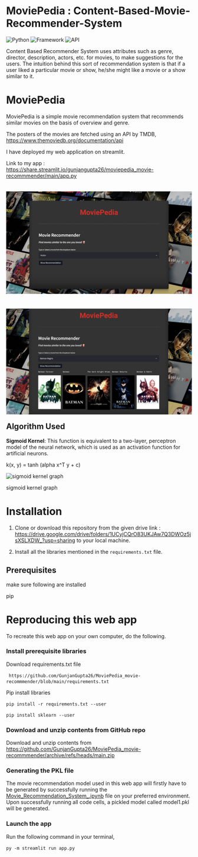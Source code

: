 # MoviePedia : Content-Based-Movie-Recommender-System

![Python](https://img.shields.io/badge/Python-3.10-blueviolet)
![Framework](https://img.shields.io/badge/Framework-Streamlit-red)
![API](https://img.shields.io/badge/API-TMDB-fcba03)



Content Based Recommender System uses attributes such as genre, director, description, actors, etc. for movies, to make suggestions for the users. The intuition behind this sort of recommendation system is that if a user liked a particular movie or show, he/she might like a movie or a show similar to it.

# MoviePedia
 
MoviePedia is a simple movie recommendation system that recommends similar movies on the basis of overview and genre.

The posters of the movies are fetched using an API by TMDB, https://www.themoviedb.org/documentation/api

I have deployed my web application on streamlit.

Link to my app : https://share.streamlit.io/gunjangupta26/moviepedia_movie-recommmender/main/app.py



<img src="./MoviePedia_imgs/MoviePedia_Homepage.png"
     alt="Markdown Monster icon"
     style="float: left; margin: 20px 10px 20px 0;" />



<img src="./MoviePedia_imgs/MoviePedia_img.png"
     alt="Markdown Monster icon"
     style="float: left; margin: 20px 10px 20px 0;" />


---
## Algorithm Used

<b>Sigmoid Kernel</b>: This function is equivalent to a two-layer, perceptron model of the neural network, which is used as an activation function for artificial neurons.

k(x, y) = tanh (alpha x^T y + c) 


![sigmoid kernel graph](https://media.geeksforgeeks.org/wp-content/uploads/20200515150022/sigmoid.jpg)

sigmoid kernel graph
# Installation 

1. Clone or download this repository from the given drive link :  https://drive.google.com/drive/folders/1UCyjCQrO83UKJAw7Q3DWOz5jsXSLXDW_?usp=sharing to your local machine.

2. Install all the libraries mentioned in the `requirements.txt` file.

## Prerequisites

make sure following are installed

pip

 

# Reproducing this web app
To recreate this web app on your own computer, do the following.

### Install prerequisite libraries

Download requirements.txt file

```
 https://github.com/GunjanGupta26/MoviePedia_movie-recommmender/blob/main/requirements.txt

```

Pip install libraries
```
pip install -r requirements.txt --user
```
```
pip install sklearn --user
```

###  Download and unzip contents from GitHub repo

Download and unzip contents from https://github.com/GunjanGupta26/MoviePedia_movie-recommmender/archive/refs/heads/main.zip

### Generating the PKL file

The movie recommendation model used in this web app will firstly have to be generated by successfully running the [Movie_Recommendation_System_.ipynb](https://github.com/GunjanGupta26/MoviePedia_movie-recommmender/blob/main/Movie_Recommendation_System_.ipynb) file on your preferred environment. Upon successfully running all code cells, a pickled model called model1.pkl will be generated.

###  Launch the app

Run the following command in your terminal,

```
py -m streamlit run app.py
```